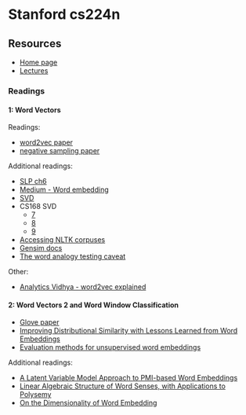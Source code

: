 # Stanford cs224n

## Resources

- [Home page](https://web.stanford.edu/class/archive/cs/cs224n/cs224n.1214/)
- [Lectures](https://www.youtube.com/playlist?list=PLoROMvodv4rOSH4v6133s9LFPRHjEmbmJ)

### Readings

#### 1: Word Vectors 

Readings:
- [word2vec paper](https://arxiv.org/pdf/1301.3781.pdf)
- [negative sampling paper](http://papers.nips.cc/paper/5021-distributed-representations-of-words-and-phrases-and-their-compositionality.pdf)

Additional readings:
- [SLP ch6](https://web.stanford.edu/~jurafsky/slp3/6.pdf)
- [Medium - Word embedding](https://medium.com/data-science-group-iitr/word-embedding-2d05d270b285)
- [SVD](https://davetang.org/file/Singular_Value_Decomposition_Tutorial.pdf)
- CS168 SVD
    - [7](https://web.stanford.edu/class/cs168/l/l7.pdf)
    - [8](http://theory.stanford.edu/~tim/s15/l/l8.pdf)
    - [9](https://web.stanford.edu/class/cs168/l/l9.pdf)
- [Accessing NLTK corpuses](https://www.nltk.org/book/ch02.html)
- [Gensim docs](https://radimrehurek.com/gensim/models/keyedvectors.html#gensim.models.keyedvectors.FastTextKeyedVectors.most_similar)
- [The word analogy testing caveat](https://aclanthology.org/N18-2039.pdf)

Other:
- [Analytics Vidhya - word2vec explained](https://medium.com/analytics-vidhya/maths-behind-word2vec-explained-38d74f32726b)


#### 2: Word Vectors 2 and Word Window Classification

- [Glove paper](https://nlp.stanford.edu/pubs/glove.pdf)
- [Improving Distributional Similarity with Lessons Learned from Word Embeddings](https://aclanthology.org/Q15-1016)
- [Evaluation methods for unsupervised word embeddings](https://aclanthology.org/D15-1036)

Additional readings:
- [A Latent Variable Model Approach to PMI-based Word Embeddings](https://aclanthology.org/Q16-1028/)
- [Linear Algebraic Structure of Word Senses, with Applications to Polysemy](https://transacl.org/ojs/index.php/tacl/article/viewFile/1346/320)
- [On the Dimensionality of Word Embedding](https://proceedings.neurips.cc/paper/2018/file/b534ba68236ba543ae44b22bd110a1d6-Paper.pdf)
